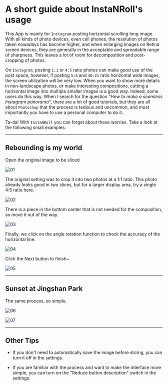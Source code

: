 # A short guide about InstaNRoll's usage

This App is mainly for `Instagram` posting horizontal scrolling long image.
With all kinds of photo devices, even cell phones, the resolution of photos taken nowadays has become higher, and when enlarging images on Retina screen devices, they are generally in the acceptable and spreadable range of sharpness. This leaves a lot of room for decomposition and post-cropping of photos.

On `Instagram`, posting `1:1` or `4:5` ratio photos can make good use of the post space, however, if posting `5:4` and `40:21` ratio horizontal wide images, the screen utilization will be very low. When you want to show more details in non-landscape photos, or make interesting compositions, cutting a horizontal image into multiple smaller images is a good way. Indeed, some users do this way. When I search for the question *"How to make a seamless Instagram panorama"*, there are a lot of good tutorials, but they are all about `Photoshop` that the process is tedious and uncommon, and most importantly you have to use a personal computer to do it.

Ta-da! With `InstaNRoll` you can forget about these worries. Take a look at the following small examples:

--- 

## Rebounding is my world

Open the original image to be sliced

![01](https://gifshelf.github.io/ac_project/app/iOS/InstaNRoll/tips/tip_01/images/IMG_9385.jpg)

The original setting was to crop it into two photos at a 1:1 ratio.
This photo already looks good in two slices, but for a larger display area, try a single 4:5 ratio here.

![02](https://gifshelf.github.io/ac_project/app/iOS/InstaNRoll/tips/tip_01/images/IMG_9393_en.jpg)

There is a piece in the bottom center that is not needed for the composition, so move it out of the way.

![03](https://gifshelf.github.io/ac_project/app/iOS/InstaNRoll/tips/tip_01/images/IMG_9387.jpg)

Finally, we click on the angle rotation function to check the accuracy of the horizontal line.

![04](https://gifshelf.github.io/ac_project/app/iOS/InstaNRoll/tips/tip_01/images/IMG_9398.jpg)

Click the Next button to finish~

![05](https://gifshelf.github.io/ac_project/app/iOS/InstaNRoll/tips/tip_01/images/IMB_A7uiS6.GIF)


--- 

## Sunset at Jingshan Park

The same process, so simple.

![06](https://gifshelf.github.io/ac_project/app/iOS/InstaNRoll/tips/tip_01/images/IMG_184.jpg)

![07](https://gifshelf.github.io/ac_project/app/iOS/InstaNRoll/tips/tip_01/images/IMB_keQWyv.GIF)

---

## Other Tips	

- If you don't need to automatically save the image before slicing, you can turn it off in the settings.

- If you are familiar with the process and want to make the interface more simple, you can turn on the "Reduce button description" switch in the settings.



